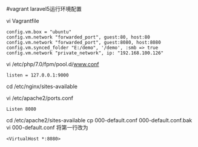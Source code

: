 #vagrant laravel5运行环境配置

vi Vagrantfile
```
config.vm.box = "ubuntu"
config.vm.network "forwarded_port", guest:80, host:80
config.vm.network "forwarded_port", guest:8080, host:8080
config.vm.synced_folder "E:/demo", '/demo', :smb => true
config.vm.network "private_network", ip: "192.168.100.126"
```

vi /etc/php/7.0/fpm/pool.d/www.conf
```
listen = 127.0.0.1:9000
```

cd /etc/nginx/sites-available


vi /etc/apache2/ports.conf
```
Listen 8080
```

cd /etc/apache2/sites-available
cp 000-default.conf 000-default.conf.bak
vi 000-default.conf 将第一行改为
```
<VirtualHost *:8080>
```







